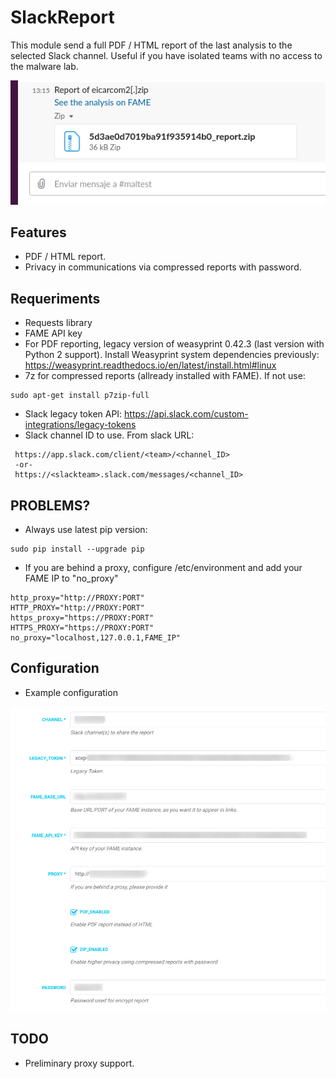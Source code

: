 # SlackReport

This module send a full PDF / HTML report of the last analysis to the selected Slack channel. Useful if you have isolated teams with no access to the malware lab.

![SlackReport](slackreport_message.png)

## Features

- PDF / HTML report.
- Privacy in communications via compressed reports with password.

## Requeriments

- Requests library
- FAME API key
- For PDF reporting, legacy version of weasyprint 0.42.3 (last version with Python 2 support).
Install Weasyprint system dependencies previously:
https://weasyprint.readthedocs.io/en/latest/install.html#linux
- 7z for compressed reports (allready installed with FAME). If not use:
```
sudo apt-get install p7zip-full
```
- Slack legacy token API: https://api.slack.com/custom-integrations/legacy-tokens
- Slack channel ID to use. From slack URL:
```
 https://app.slack.com/client/<team>/<channel_ID>
 -or-
 https://<slackteam>.slack.com/messages/<channel_ID>
```

## PROBLEMS?

- Always use latest pip version:
```
sudo pip install --upgrade pip
```
- If you are behind a proxy, configure /etc/environment and add your FAME IP to "no_proxy"
```
http_proxy="http://PROXY:PORT"
HTTP_PROXY="http://PROXY:PORT"
https_proxy="https://PROXY:PORT"
HTTPS_PROXY="https://PROXY:PORT"
no_proxy="localhost,127.0.0.1,FAME_IP"

```

## Configuration

- Example configuration

![Config](slackreport_config.png)

## TODO

- Preliminary proxy support.